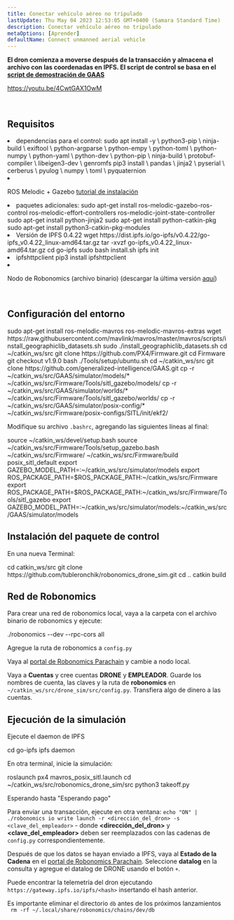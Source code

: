 ```yaml
---
title: Conectar vehículo aéreo no tripulado
lastUpdate: Thu May 04 2023 12:53:05 GMT+0400 (Samara Standard Time)
description: Conectar vehículo aéreo no tripulado
metaOptions: [Aprender]
defaultName: Connect unmanned aerial vehicle
---
```


**El dron comienza a moverse después de la transacción y almacena el archivo con las coordenadas en IPFS. El script de control se basa en el [script de demostración de GAAS](https://github.com/generalized-intelligence/GAAS)**  

https://youtu.be/4CwtGAX1OwM

<br/>

## Requisitos

<List>

<li> dependencias para el control:

<LessonCodeWrapper language="bash">
sudo apt install -y \
	python3-pip \
	ninja-build \
	exiftool \
	python-argparse \
	python-empy \
	python-toml \
	python-numpy \
	python-yaml \
	python-dev \
	python-pip \
	ninja-build \
	protobuf-compiler \
	libeigen3-dev \
	genromfs
</LessonCodeWrapper>

<LessonCodeWrapper language="bash">
pip3 install \
	pandas \
	jinja2 \
	pyserial \
	cerberus \
	pyulog \
	numpy \
	toml \
	pyquaternion
</LessonCodeWrapper>

</li>

<li class="flex">

ROS Melodic + Gazebo [tutorial de instalación](http://wiki.ros.org/melodic/Instalación)
</li>

<li>paquetes adicionales:

<LessonCodeWrapper language="bash" codeClass="big-code">
sudo apt-get install ros-melodic-gazebo-ros-control ros-melodic-effort-controllers ros-melodic-joint-state-controller
sudo apt-get install python-jinja2
sudo apt-get install python-catkin-pkg
sudo apt-get install python3-catkin-pkg-modules
</LessonCodeWrapper>

</li>

<li>Versión de IPFS 0.4.22

<LessonCodeWrapper language="bash" codeClass="big-code">
wget https://dist.ipfs.io/go-ipfs/v0.4.22/go-ipfs_v0.4.22_linux-amd64.tar.gz
tar -xvzf go-ipfs_v0.4.22_linux-amd64.tar.gz
cd go-ipfs
sudo bash install.sh
ipfs init
</LessonCodeWrapper>

</li>

<li>ipfshttpclient

<LessonCodeWrapper language="bash" codeClass="big-code">
pip3 install ipfshttpclient
</LessonCodeWrapper>

</li>

<li class="flex">

Nodo de Robonomics (archivo binario) (descargar la última versión [aquí](https://github.com/airalab/robonomics/releases))
</li>

</List>

<br/>

## Configuración del entorno

<LessonCodeWrapper language="bash" codeClass="big-code">
sudo apt-get install ros-melodic-mavros ros-melodic-mavros-extras
wget https://raw.githubusercontent.com/mavlink/mavros/master/mavros/scripts/install_geographiclib_datasets.sh
sudo ./install_geographiclib_datasets.sh
cd ~/catkin_ws/src
git clone https://github.com/PX4/Firmware.git
cd Firmware
git checkout v1.9.0
bash ./Tools/setup/ubuntu.sh
</LessonCodeWrapper>

<LessonCodeWrapper language="bash" codeClass="big-code">
cd ~/catkin_ws/src
git clone https://github.com/generalized-intelligence/GAAS.git
cp -r ~/catkin_ws/src/GAAS/simulator/models/* ~/catkin_ws/src/Firmware/Tools/sitl_gazebo/models/
cp -r ~/catkin_ws/src/GAAS/simulator/worlds/* ~/catkin_ws/src/Firmware/Tools/sitl_gazebo/worlds/
cp -r ~/catkin_ws/src/GAAS/simulator/posix-config/* ~/catkin_ws/src/Firmware/posix-configs/SITL/init/ekf2/
</LessonCodeWrapper>

Modifique su archivo `.bashrc`, agregando las siguientes líneas al final:  

<LessonCodeWrapper language="json" codeClass="big-code">
source ~/catkin_ws/devel/setup.bash   
source ~/catkin_ws/src/Firmware/Tools/setup_gazebo.bash ~/catkin_ws/src/Firmware/ ~/catkin_ws/src/Firmware/build posix_sitl_default 
export GAZEBO_MODEL_PATH=:~/catkin_ws/src/simulator/models 
export ROS_PACKAGE_PATH=$ROS_PACKAGE_PATH:~/catkin_ws/src/Firmware 
export ROS_PACKAGE_PATH=$ROS_PACKAGE_PATH:~/catkin_ws/src/Firmware/Tools/sitl_gazebo
export GAZEBO_MODEL_PATH=:~/catkin_ws/src/simulator/models:~/catkin_ws/src/GAAS/simulator/models
</LessonCodeWrapper>  

  
## Instalación del paquete de control
En una nueva Terminal:

<LessonCodeWrapper language="bash" codeClass="big-code">
cd catkin_ws/src
git clone https://github.com/tubleronchik/robonomics_drone_sim.git
cd ..
catkin build
</LessonCodeWrapper>

## Red de Robonomics

Para crear una red de robonomics local, vaya a la carpeta con el archivo binario de robonomics y ejecute:  

<LessonCodeWrapper language="bash">
./robonomics --dev --rpc-cors all
</LessonCodeWrapper>

Agregue la ruta de robonomics a `config.py`

<LessonImages imageClasses="mb" src="iris-drone/IPFS.jpg" alt="IPFS"/>

Vaya al [portal de Robonomics Parachain](https://polkadot.js.org/apps/?rpc=wss%3A%2F%2Fkusama.rpc.robonomics.network%2F#/) y cambie a nodo local.

<LessonImages imageClasses="mb" src="iris-drone/localNode.jpg" alt="localNode"/>

Vaya a **Cuentas** y cree cuentas **DRONE** y **EMPLEADOR**. Guarde los nombres de cuenta, las claves y la ruta de **robonomics** en `~/catkin_ws/src/drone_sim/src/config.py`. Transfiera algo de dinero a las cuentas.

<LessonImages imageClasses="mb" src="iris-drone/addingAcc.jpg" alt="accounts"/>

## Ejecución de la simulación
Ejecute el daemon de IPFS

<LessonCodeWrapper language="bash">
cd go-ipfs
ipfs daemon
</LessonCodeWrapper>

En otra terminal, inicie la simulación:

<LessonCodeWrapper language="bash">
roslaunch px4 mavros_posix_sitl.launch
cd ~/catkin_ws/src/robonomics_drone_sim/src
python3 takeoff.py
</LessonCodeWrapper>

Esperando hasta "Esperando pago" 

<LessonImages imageClasses="mb" src="iris-drone/launch.jpg" alt="launch"/>

Para enviar una transacción, ejecute en otra ventana:
`echo "ON" | ./robonomics io write launch -r <dirección_del_dron> -s <clave_del_empleador>` - donde **<dirección_del_dron>** y **<clave_del_empleador>** deben ser reemplazados con las cadenas de `config.py` correspondientemente.

Después de que los datos se hayan enviado a IPFS, vaya al **Estado de la Cadena** en el [portal de Robonomics Parachain](https://polkadot.js.org/apps/?rpc=wss%3A%2F%2Fkusama.rpc.robonomics.network%2F#/). Seleccione **datalog** en la consulta y agregue el datalog de DRONE usando el botón `+`.


<LessonImages imageClasses="mb" src="iris-drone/datalog.jpg" alt="datalog"/>

Puede encontrar la telemetría del dron ejecutando `https://gateway.ipfs.io/ipfs/<hash>` insertando el hash anterior.

<LessonImages imageClasses="mb" src="iris-drone/output.jpg" alt="output"/>

Es importante eliminar el directorio `db` antes de los próximos lanzamientos  
` rm -rf ~/.local/share/robonomics/chains/dev/db`